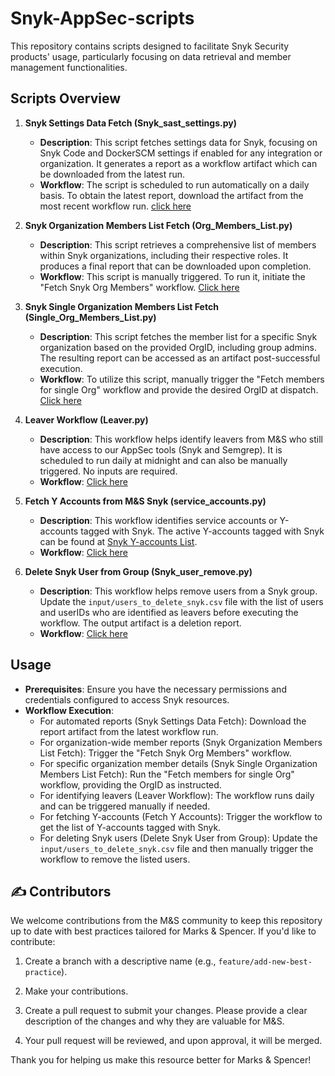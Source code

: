 # Snyk-AppSec-scripts

This repository contains scripts designed to facilitate Snyk Security products' usage, particularly focusing on data retrieval and member management functionalities.

## Scripts Overview

1. **Snyk Settings Data Fetch (Snyk_sast_settings.py)**
   - **Description**: This script fetches settings data for Snyk, focusing on Snyk Code and DockerSCM settings if enabled for any integration or organization. It generates a report as a workflow artifact which can be downloaded from the latest run.
   - **Workflow**: The script is scheduled to run automatically on a daily basis. To obtain the latest report, download the artifact from the most recent workflow run. [click here](https://github.com/DigitalInnovation/Snyk-AppSec-scripts/actions/workflows/Snyk_org_setting_fetch.yml)

2. **Snyk Organization Members List Fetch (Org_Members_List.py)**
   - **Description**: This script retrieves a comprehensive list of members within Snyk organizations, including their respective roles. It produces a final report that can be downloaded upon completion.
   - **Workflow**: This script is manually triggered. To run it, initiate the "Fetch Snyk Org Members" workflow. [Click here](https://github.com/DigitalInnovation/Snyk-AppSec-scripts/actions/workflows/Members_List.yml)

3. **Snyk Single Organization Members List Fetch (Single_Org_Members_List.py)**
   - **Description**: This script fetches the member list for a specific Snyk organization based on the provided OrgID, including group admins. The resulting report can be accessed as an artifact post-successful execution.
   - **Workflow**: To utilize this script, manually trigger the "Fetch members for single Org" workflow and provide the desired OrgID at dispatch. [Click here](https://github.com/DigitalInnovation/Snyk-AppSec-scripts/actions/workflows/Single_org_member_List.yml)
  
4. **Leaver Workflow (Leaver.py)**
   - **Description**: This workflow helps identify leavers from M&S who still have access to our AppSec tools (Snyk and Semgrep). It is scheduled to run daily at midnight and can also be manually triggered. No inputs are required.
   - **Workflow**: [Click here](https://github.com/DigitalInnovation/Snyk-AppSec-scripts/actions/workflows/Leaver.yml)

5. **Fetch Y Accounts from M&S Snyk (service_accounts.py)**
   - **Description**: This workflow identifies service accounts or Y-accounts tagged with Snyk. The active Y-accounts tagged with Snyk can be found at [Snyk Y-accounts List](https://devopssec.engineering.mnscorp.net/Products/Snyk-Open-Source/Snyk-Yaccounts/).
   - **Workflow**: [Click here](https://github.com/DigitalInnovation/Snyk-AppSec-scripts/actions/workflows/y-account.yml)

6. **Delete Snyk User from Group (Snyk_user_remove.py)**
   - **Description**: This workflow helps remove users from a Snyk group. Update the `input/users_to_delete_snyk.csv` file with the list of users and userIDs who are identified as leavers before executing the workflow. The output artifact is a deletion report.
   - **Workflow**: [Click here](https://github.com/DigitalInnovation/Snyk-AppSec-scripts/actions/workflows/user_remove.yml)


## Usage

- **Prerequisites**: Ensure you have the necessary permissions and credentials configured to access Snyk resources.
- **Workflow Execution**:
   - For automated reports (Snyk Settings Data Fetch): Download the report artifact from the latest workflow run.
   - For organization-wide member reports (Snyk Organization Members List Fetch): Trigger the "Fetch Snyk Org Members" workflow.
   - For specific organization member details (Snyk Single Organization Members List Fetch): Run the "Fetch members for single Org" workflow, providing the OrgID as instructed.
   - For identifying leavers (Leaver Workflow): The workflow runs daily and can be triggered manually if needed.
   - For fetching Y-accounts (Fetch Y Accounts): Trigger the workflow to get the list of Y-accounts tagged with Snyk.
   - For deleting Snyk users (Delete Snyk User from Group): Update the `input/users_to_delete_snyk.csv` file and then manually trigger the workflow to remove the listed users.


## ✍️ Contributors

We welcome contributions from the M&S community to keep this repository up to date with best practices tailored for Marks & Spencer. If you'd like to contribute:

1. Create a branch with a descriptive name (e.g., `feature/add-new-best-practice`).

2. Make your contributions.

3. Create a pull request to submit your changes. Please provide a clear description of the changes and why they are valuable for M&S.

4. Your pull request will be reviewed, and upon approval, it will be merged.

Thank you for helping us make this resource better for Marks & Spencer!
